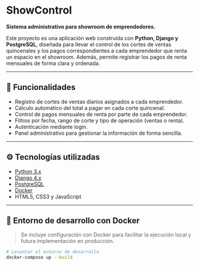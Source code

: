 # ShowControl

**Sistema administrativo para showroom de emprendedores.**

Este proyecto es una aplicación web construida con **Python, Django y PostgreSQL**, diseñada para llevar el control de los cortes de ventas quincenales y los pagos correspondientes a cada emprendedor que renta un espacio en el showroom. Además, permite registrar los pagos de renta mensuales de forma clara y ordenada.

---

## 🧾 Funcionalidades

- Registro de cortes de ventas diarios asignados a cada emprendedor.
- Cálculo automático del total a pagar en cada corte quincenal.
- Control de pagos mensuales de renta por parte de cada emprendedor.
- Filtros por fecha, rango de corte y tipo de operación (ventas o renta).
- Autenticación mediante login.
- Panel administrativo para gestionar la información de forma sencilla.

---

## ⚙️ Tecnologías utilizadas

- [Python 3.x](https://www.python.org/)
- [Django 4.x](https://www.djangoproject.com/)
- [PostgreSQL](https://www.postgresql.org/)
- [Docker](https://www.docker.com/)
- HTML5, CSS3 y JavaScript

---

## 🐳 Entorno de desarrollo con Docker

> Se incluye configuración con Docker para facilitar la ejecución local y futura implementación en producción.

```bash
# Levantar el entorno de desarrollo
docker-compose up --build

